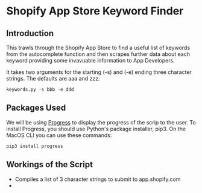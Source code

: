 # Shopify App Store Keyword Finder
## Introduction
This trawls through the Shopify App Store to find a useful list of keywords from the autocomplete function and then scrapes further data about each keyword providing some invavuable information to App Developers.

It takes two arguments for the starting (-s) and (-e) ending three character strings.  The defaults are aaa and zzz.
```
keywords.py -s bbb -e ddd
```

## Packages Used
We will be using [Progress](https://github.com/verigak/progress) to display the progress of the scrip to the user.
To install Progress, you should use Python's package installer, pip3.  On the MacOS CLI you can use these commands:
```
pip3 install progress
```

## Workings of the Script
* Compiles a list of 3 character strings to submit to app.shopify.com
* 
